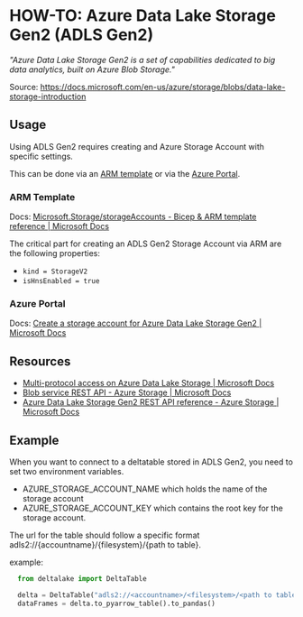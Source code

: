 HOW-TO: Azure Data Lake Storage Gen2 (ADLS Gen2)
================================================

*"Azure Data Lake Storage Gen2 is a set of capabilities dedicated to big data analytics, built on Azure Blob Storage."*

Source: https://docs.microsoft.com/en-us/azure/storage/blobs/data-lake-storage-introduction

## Usage

Using ADLS Gen2 requires creating and Azure Storage Account with specific settings.

This can be done via an [ARM template](https://docs.microsoft.com/en-us/azure/azure-resource-manager/templates/overview) or via the [Azure Portal](https://docs.microsoft.com/en-us/azure/azure-portal/azure-portal-overview).

### ARM Template

Docs: [Microsoft.Storage/storageAccounts - Bicep & ARM template reference | Microsoft Docs](https://docs.microsoft.com/en-us/azure/templates/microsoft.storage/storageaccounts?tabs=json)

The critical part for creating an ADLS Gen2 Storage Account via ARM are the following properties:

* `kind = StorageV2`
* `isHnsEnabled = true`

### Azure Portal

Docs: [Create a storage account for Azure Data Lake Storage Gen2 | Microsoft Docs](https://docs.microsoft.com/en-us/azure/storage/blobs/create-data-lake-storage-account)

## Resources

* [Multi-protocol access on Azure Data Lake Storage | Microsoft Docs](https://docs.microsoft.com/en-us/azure/storage/blobs/data-lake-storage-multi-protocol-access)
* [Blob service REST API - Azure Storage | Microsoft Docs](https://docs.microsoft.com/en-us/rest/api/storageservices/blob-service-rest-api)
* [Azure Data Lake Storage Gen2 REST API reference - Azure Storage | Microsoft Docs](https://docs.microsoft.com/en-us/rest/api/storageservices/data-lake-storage-gen2)

## Example

When you want to connect to a deltatable stored in ADLS Gen2, you need to set two environment variables. 
* AZURE_STORAGE_ACCOUNT_NAME which holds the name of the storage account 
* AZURE_STORAGE_ACCOUNT_KEY which contains the root key for the storage account. 

The url for the table should follow a specific format adls2://{accountname}/{filesystem}/{path to table}. 

example:
```python
  from deltalake import DeltaTable

  delta = DeltaTable("adls2://<accountname>/<filesystem>/<path to table>")
  dataFrames = delta.to_pyarrow_table().to_pandas()
```
